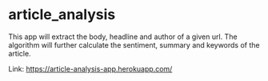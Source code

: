 # article_analysis
This app will extract the body, headline and author of a given url. The algorithm will further calculate the sentiment, summary and keywords of the article.

Link: https://article-analysis-app.herokuapp.com/
